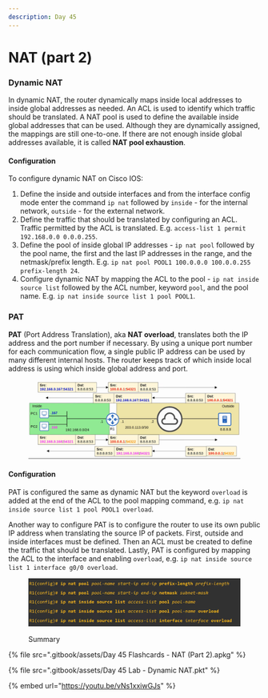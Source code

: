 ```yaml
---
description: Day 45
---
```


# NAT (part 2)

### Dynamic NAT

In dynamic NAT, the router dynamically maps inside local addresses to inside global addresses as needed. An ACL is used to identify which traffic should be translated. A NAT pool is used to define the available inside global addresses that can be used. Although they are dynamically assigned, the mappings are still one-to-one. If there are not enough inside global addresses available, it is called **NAT pool exhaustion**.

#### Configuration

To configure dynamic NAT on Cisco IOS:

1. Define the inside and outside interfaces and from the interface config mode enter the command `ip nat` followed by `inside` - for the internal network, `outside` - for the external network.&#x20;
2. Define the traffic that should be translated by configuring an ACL. Traffic permitted by the ACL is translated. E.g. `access-list 1 permit 192.168.0.0 0.0.0.255`.
3. Define the pool of inside global IP addresses - `ip nat pool` followed by the pool name, the first and the last IP addresses in the range, and the netmask/prefix length. E.g. `ip nat pool POOL1 100.0.0.0 100.0.0.255 prefix-length 24`.
4. Configure dynamic NAT by mapping the ACL to the pool - `ip nat inside source list` followed by the ACL number, keyword `pool`, and the pool name. E.g. `ip nat inside source list 1 pool POOL1`.&#x20;

### PAT

**PAT** (Port Address Translation), aka **NAT overload**, translates both the IP address and the port number if necessary. By using a unique port number for each communication flow, a single public IP address can be used by many different internal hosts. The router keeps track of which inside local address is using which inside global address and port.&#x20;

<figure><img src=".gitbook/assets/image (1) (1) (1) (1) (1) (1) (1) (1) (1) (1) (1).png" alt="pat demo" width="563"><figcaption></figcaption></figure>

#### Configuration

PAT is configured the same as dynamic NAT but the keyword `overload` is added at the end of the ACL to the pool mapping command, e.g. `ip nat inside source list 1 pool POOL1 overload`.&#x20;

Another way to configure PAT is to configure the router to use its own public IP address when translating the source IP of packets. First, outside and inside interfaces must be defined. Then an ACL must be created to define the traffic that should be translated. Lastly, PAT is configured by mapping the ACL to the interface and enabling `overload`, e.g. `ip nat inside source list 1 interface g0/0 overload`.

<figure><img src=".gitbook/assets/image (2) (1) (1) (1) (1) (1) (1) (1) (1) (1).png" alt="summary" width="563"><figcaption><p>Summary</p></figcaption></figure>

{% file src=".gitbook/assets/Day 45 Flashcards - NAT (Part 2).apkg" %}

{% file src=".gitbook/assets/Day 45 Lab - Dynamic NAT.pkt" %}

{% embed url="https://youtu.be/vNs1xxiwGJs" %}
